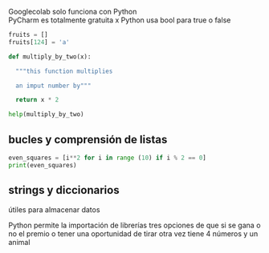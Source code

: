 Googlecolab solo funciona con Python  
PyCharm es totalmente gratuita x
Python usa bool para true o false

```Python
fruits = []
fruits[124] = 'a'
```

```PyThon
def multiply_by_two(x):

  """this function multiplies

  an imput number by"""

  return x * 2

help(multiply_by_two)
```

<h2>bucles y comprensión de listas</h2>

```python
even_squares = [i**2 for i in range (10) if i % 2 == 0]
print(even_squares)
```

<h2>strings y diccionarios</h2>
útiles para almacenar datos

Python permite la importación de librerías 
tres opciones de que si se gana o no el premio o tener una oportunidad de tirar otra vez 
tiene 4 números y un animal 
